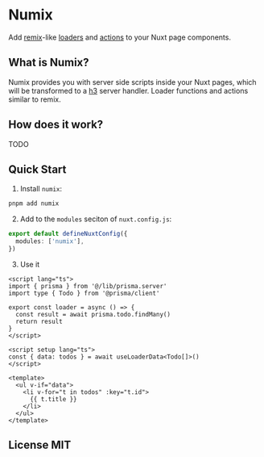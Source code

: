 # Numix

Add [remix](https://remix.run/)-like [loaders](https://remix.run/docs/en/v1/guides/data-loading) and [actions](https://remix.run/docs/en/v1/guides/data-writes) to your Nuxt page components.

## What is Numix?

Numix provides you with server side scripts inside your Nuxt pages, which will be transformed to a [h3](https://github.com/unjs/h3) server handler. Loader functions and actions similar to remix.

## How does it work?

TODO

## Quick Start

1. Install `numix`:

```bash
pnpm add numix
```

2. Add to the `modules` seciton of `nuxt.config.js`:

```ts
export default defineNuxtConfig({
  modules: ['numix'],
})
```

3. Use it

```vue
<script lang="ts">
import { prisma } from '@/lib/prisma.server'
import type { Todo } from '@prisma/client'

export const loader = async () => {
  const result = await prisma.todo.findMany()
  return result
}
</script>

<script setup lang="ts">
const { data: todos } = await useLoaderData<Todo[]>()
</script>

<template>
  <ul v-if="data">
    <li v-for="t in todos" :key="t.id">
      {{ t.title }}
    </li>
  </ul>
</template>
```

## License MIT
